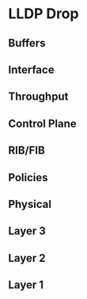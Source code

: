 # LLDP Drop
## Buffers
## Interface
## Throughput
## Control Plane
## RIB/FIB
## Policies
## Physical
## Layer 3
## Layer 2
## Layer 1